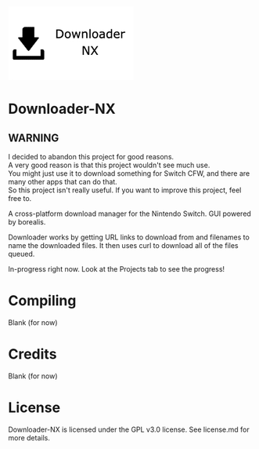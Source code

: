 ![Icon photo for Downloader-NX](./resources/Downloader_NX.jpeg)

# Downloader-NX

## WARNING
I decided to abandon this project for good reasons. \
A very good reason is that this project wouldn't see much use. \
You might just use it to download something for Switch CFW, and there are many other apps that can do that. \
So this project isn't really useful. If you want to improve this project, feel free to.

A cross-platform download manager for the Nintendo Switch. GUI powered by borealis.

Downloader works by getting URL links to download from and filenames to name the downloaded files.
It then uses curl to download all of the files queued.

In-progress right now. Look at the Projects tab to see the progress!


# Compiling

Blank (for now)

# Credits

Blank (for now)

# License

Downloader-NX is licensed under the GPL v3.0 license. See license.md for more details.